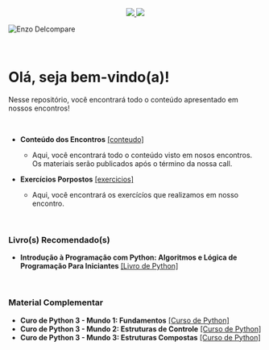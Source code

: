 <p align="center">
  <a href="https://github.com/enzodelcompare">
    <img src="https://img.shields.io/badge/criador-enzodelcompare-yellowgreen">
  </a>
  
  <a href="https://enzodelcompare.github.io/" alt="Contributors">
    <img src="https://img.shields.io/badge/site-enzodelcompare-lightgrey" />
  </a>
</p>

![Enzo Delcompare](https://github.com/enzodelcompare/programacao_python/blob/master/imagens/python_topo.png)

<br>

# Olá, seja bem-vindo(a)!

Nesse repositório, você encontrará todo o conteúdo apresentado em nossos encontros!

<br>

- **Conteúdo dos Encontros** <a href="https://github.com/enzodelcompare/programacao_python/tree/master/conteudo">[conteudo]</a>
    - Aqui, você encontrará todo o conteúdo visto em nosos encontros. Os materiais serão publicados após o término da nossa call.

- **Exercícios Porpostos** <a href="https://github.com/enzodelcompare/programacao_python/tree/master/#">[exercicios]</a>
    - Aqui, você encontrará os exercícíos que realizamos em nosso encontro.

<br>

### Livro(s) Recomendado(s)

- **Introdução à Programação com Python: Algoritmos e Lógica de Programação Para Iniciantes** <a href="https://www.amazon.com.br/Introdu%C3%A7%C3%A3o-Programa%C3%A7%C3%A3o-com-Python-Algoritmos/dp/8575227181/ref=sr_1_2?__mk_pt_BR=%C3%85M%C3%85%C5%BD%C3%95%C3%91&dchild=1&keywords=python&qid=1625840613&sr=8-2">[Livro de Python]</a>

<br>

### Material Complementar

- **Curo de Python 3 - Mundo 1: Fundamentos** <a href="https://www.youtube.com/playlist?list=PLHz_AreHm4dlKP6QQCekuIPky1CiwmdI6">[Curso de Python]</a>
- **Curo de Python 3 - Mundo 2: Estruturas de Controle** <a href="https://www.youtube.com/playlist?list=PLHz_AreHm4dk_nZHmxxf_J0WRAqy5Czye">[Curso de Python]</a>
- **Curo de Python 3 - Mundo 3: Estruturas Compostas** <a href="https://www.youtube.com/playlist?list=PLHz_AreHm4dksnH2jVTIVNviIMBVYyFnH">[Curso de Python]</a>

